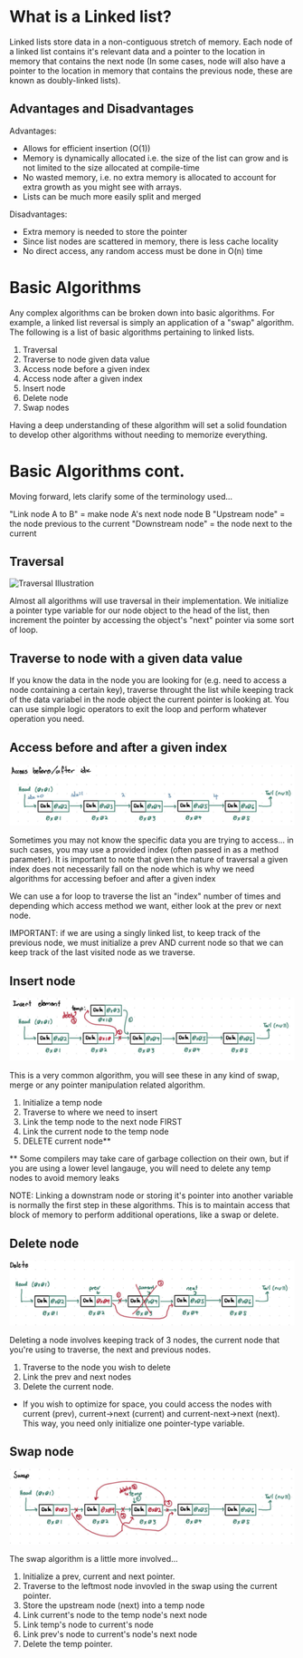 # What is a Linked list?

Linked lists store data in a non-contiguous stretch of memory. Each node of a linked list contains it's relevant data and a pointer to the location in memory that contains the next node (In some cases, node will also have a pointer to the location in memory that contains the previous node, these are known as doubly-linked lists).



## Advantages and Disadvantages

Advantages:
- Allows for efficient insertion (O(1)) 
- Memory is dynamically allocated i.e. the size of the list can grow and is not limited to the size allocated at compile-time
- No wasted memory, i.e. no extra memory is allocated to account for extra growth as you might see with arrays.
- Lists can be much more easily split and merged

Disadvantages:
- Extra memory is needed to store the pointer
- Since list nodes are scattered in memory, there is less cache locality
- No direct access, any random access must be done in O(n) time

# Basic Algorithms

Any complex algorithms can be broken down into basic algorithms. For example, a linked list reversal is simply an application of a "swap" algorithm. The following is a list of basic algorithms pertaining to linked lists.

1. Traversal
2. Traverse to node given data value
3. Access node before a given index
4. Access node after a given index
5. Insert node
6. Delete node
7. Swap nodes

Having a deep understanding of these algorithm will set a solid foundation to develop other algorithms without needing to memorize everything.

# Basic Algorithms cont.

Moving forward, lets clarify some of the terminology used...

"Link node A to B" = make node A's next node node B
"Upstream node" = the node previous to the current
"Downstream node" = the node next to the current

## Traversal

![Traversal Illustration](figrues/Traverse.jpg "Traversal Illustration")

Almost all algorithms will use traversal in their implementation. We initialize a pointer type variable for our node object to the head of the list, then increment the pointer by accessing the object's "next" pointer via some sort of loop.

## Traverse to node with a given data value

If you know the data in the node you are looking for (e.g. need to access a node containing a certain key), traverse throught the list while keeping track of the data variabel in the node object the current pointer is looking at. You can use simple logic operators to exit the loop and perform whatever operation you need.

## Access before and after a given index

![Access Illustration](figures/Accessidx.jpg "Access Illustration")

Sometimes you may not know the specific data you are trying to access... in such cases, you may use a provided index (often passed in as a method parameter). It is important to note that given the nature of traversal a given index does not necessarily fall on the node which is why we need algorithms for accessing befoer and after a given index

We can use a for loop to traverse the list an "index" number of times and depending which access method we want, either look at the prev or next node. 

IMPORTANT: if we are using a singly linked list, to keep track of the previous node, we must initialize a prev AND current node so that we can keep track of the last visited node as we traverse.

## Insert node

![Insert Illustration](figures/Insert.jpg "Insert Illustration")

This is a very common algorithm, you will see these in any kind of swap, merge or any pointer manipulation related algorithm. 

1. Initialize a temp node
2. Traverse to where we need to insert
3. Link the temp node to the next node FIRST
4. Link the current node to the temp node
5. DELETE current node**

** Some compilers may take care of garbage collection on their own, but if you are using a lower level langauge, you will need to delete any temp nodes to avoid memory leaks

NOTE: Linking a downstram node or storing it's pointer into another variable is normally the first step in these algorithms. This is to maintain access that block of memory to perform additional operations, like a swap or delete.

## Delete node

![Delete Illustration](figures/Delete.jpg "Delete Illustration")

Deleting a node involves keeping track of 3 nodes, the current node that you're using to traverse, the next and previous nodes. 

1. Traverse to the node you wish to delete 
2. Link the prev and next nodes
3. Delete the current node.

* If you wish to optimize for space, you could access the nodes with current (prev), current->next (current) and current-next->next (next). This way, you need only initialize one pointer-type variable.

## Swap node

![Swap Illustration](figures/Swap.jpg "Swap Illustration")

The swap algorithm is a little more involved...

1. Initialize a prev, current and next pointer.
2. Traverse to the leftmost node invovled in the swap using the current pointer.
3. Store the upstream node (next) into a temp node
4. Link current's node to the temp node's next node
5. Link temp's node to current's node
6. Link prev's node to current's node's next node
7. Delete the temp pointer.
